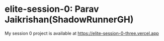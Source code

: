 # elite-session-0: Parav Jaikrishan(ShadowRunnerGH)
My session 0 project is available at https://elite-session-0-three.vercel.app
